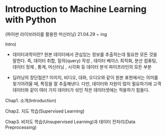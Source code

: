 # Introduction to Machine Learning with Python 
(파이썬 라이브러리를 활용한 머신러닝)
 21.04.29 ~ ing
 
 Intro) 
 * 데이터과학이란? 
 원본 데이터에서 관심있는 정보를 추출하는데 필요한 모든 것을 말한다. 
 즉, 데이터 취합, 질의(query) 작성 , 데이터 베이스 최적화,  분산 컴퓨팅, 데이터 정제 , 통계, 머신러닝 , 시각화 등 데이터 분석 파이프라인의 모든 부분 
 
 * 딥러닝의 장단점은? 
 이미지, 비디오, 대화, 오디오와 같이 원본 표현에서는 의미를 찾기어려울 때, 특징을 잘 추출해낸다. 
 다만, 데이터와 자원이 많이 필요하기에 고객 데이터와 같이 여러 가지 데이터가 섞인 작은 데이터셋에는 적용하기 힘들다.
 
 Chap1. 소개(Introduction)
 
 Chap2. 지도 학습(Supervised Learning)
 
 Chap3. 비지도 학습(Unsupervised Learning)과 데이터 전처리(Data Preprocessing)
 
